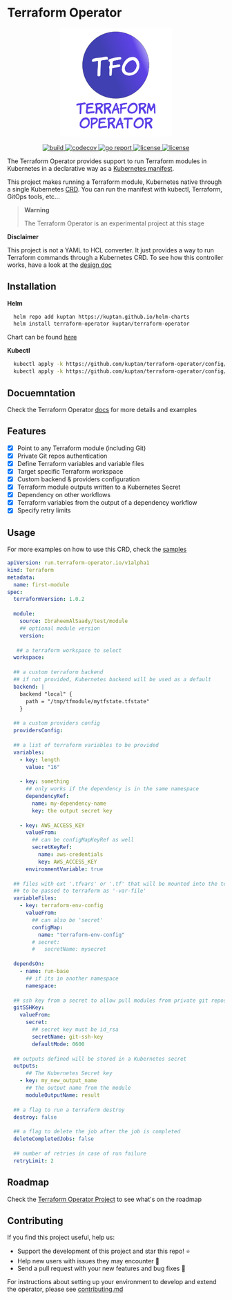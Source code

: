 # Terraform Operator
<p align="center"><img src="docs/img/tfo.svg" width="260"></p>

<p align="center">
  <a href="https://github.com/kuptan/terraform-operator/actions/workflows/build.yaml">
    <img src="https://github.com/kuptan/terraform-operator/actions/workflows/build.yaml/badge.svg?branch=master" alt="build">
  </a>
  
  <a href="https://codecov.io/gh/kuptan/terraform-operator">
    <img src="https://codecov.io/gh/kuptan/terraform-operator/branch/master/graph/badge.svg?token=CE594EPJOC" alt="codecov">
  </a>

   <a href="https://goreportcard.com/report/github.com/kuptan/terraform-operator">
    <img src="https://goreportcard.com/badge/github.com/kuptan/terraform-operator" alt="go report">
  </a>

   <a href="https://opensource.org/licenses/Apache-2.0">
    <img src="https://img.shields.io/badge/License-Apache_2.0-blue.svg" alt="license">
  </a>

  <a href="https://img.shields.io/github/release/kuptan/terraform-operator.svg?style=flat">
    <img src="https://img.shields.io/github/release/kuptan/terraform-operator.svg?style=flat" alt="license">
  </a>
</p>

The Terraform Operator provides support to run Terraform modules in Kubernetes in a declarative way as a [Kubernetes manifest](https://kubernetes.io/docs/concepts/cluster-administration/manage-deployment/).

This project makes running a Terraform module, Kubernetes native through a single Kubernetes [CRD](https://kubernetes.io/docs/tasks/extend-kubernetes/custom-resources/custom-resource-definitions/). You can run the manifest with kubectl, Terraform, GitOps tools, etc...

> **Warning**
>
> The Terraform Operator is an experimental project at this stage


**Disclaimer**

This project is not a YAML to HCL converter. It just provides a way to run Terraform commands through a Kubernetes CRD. To see how this controller works, have a look at the [design doc](https://kuptan.github.io/terraform-operator/design/)

## Installation

**Helm**

```bash
  helm repo add kuptan https://kuptan.github.io/helm-charts
  helm install terraform-operator kuptan/terraform-operator
```

Chart can be found [here](https://github.com/kuptan/helm-charts/tree/master/charts/terraform-operator)

**Kubectl**

```bash
  kubectl apply -k https://github.com/kuptan/terraform-operator/config/crd 
  kubectl apply -k https://github.com/kuptan/terraform-operator/config/manifest
```

## Docuemntation
Check the Terraform Operator [docs](https://kuptan.github.io/terraform-operator/) for more details and examples

## Features
- [x] Point to any Terraform module (including Git)
- [x] Private Git repos authentication
- [x] Define Terraform variables and variable files
- [x] Target specific Terraform workspace
- [x] Custom backend & providers configuration
- [x] Terraform module outputs written to a Kubernetes Secret
- [x] Dependency on other workflows
- [x] Terraform variables from the output of a dependency workflow
- [x] Specify retry limits

## Usage
For more examples on how to use this CRD, check the [samples](https://kuptan.github.io/terraform-operator/examples/)

```yaml
apiVersion: run.terraform-operator.io/v1alpha1
kind: Terraform
metadata:
  name: first-module
spec:
  terraformVersion: 1.0.2

  module:
    source: IbraheemAlSaady/test/module
    ## optional module version
    version:

   ## a terraform workspace to select
  workspace:

  ## a custom terraform backend
  ## if not provided, Kubernetes backend will be used as a default
  backend: |
    backend "local" {
      path = "/tmp/tfmodule/mytfstate.tfstate"
    }

  ## a custom providers config
  providersConfig:

  ## a list of terraform variables to be provided
  variables:
    - key: length
      value: "16"

    - key: something
      ## only works if the dependency is in the same namespace
      dependencyRef:
        name: my-dependency-name
        key: the output secret key
    
    - key: AWS_ACCESS_KEY
      valueFrom:
        ## can be configMapKeyRef as well
        secretKeyRef:
          name: aws-credentials
          key: AWS_ACCESS_KEY
      environmentVariable: true

  ## files with ext '.tfvars' or '.tf' that will be mounted into the terraform runner job 
  ## to be passed to terraform as '-var-file'
  variableFiles:
    - key: terraform-env-config
      valueFrom:
        ## can also be 'secret'
        configMap:
          name: "terraform-env-config"
        # secret:
        #   secretName: mysecret

  dependsOn:
    - name: run-base
      ## if its in another namespace
      namespace:
  
  ## ssh key from a secret to allow pull modules from private git repos
  gitSSHKey:
    valueFrom:
      secret:
        ## secret key must be id_rsa
        secretName: git-ssh-key
        defaultMode: 0600

  ## outputs defined will be stored in a Kubernetes secret
  outputs:
      ## The Kubernetes Secret key
    - key: my_new_output_name
      ## the output name from the module
      moduleOutputName: result

  ## a flag to run a terraform destroy
  destroy: false

  ## a flag to delete the job after the job is completed
  deleteCompletedJobs: false

  ## number of retries in case of run failure
  retryLimit: 2
```

## Roadmap
Check the [Terraform Operator Project](https://github.com/orgs/kuptan/projects/1) to see what's on the roadmap

## Contributing
If you find this project useful, help us:

- Support the development of this project and star this repo! :star:
- Help new users with issues they may encounter :muscle:
- Send a pull request with your new features and bug fixes :rocket: 

For instructions about setting up your environment to develop and extend the operator, please see [contributing.md](https://kuptan.github.io/terraform-operator/contributing-guide/)
